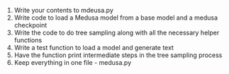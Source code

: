 1. Write your contents to mdeusa.py
2. Write code to load a Medusa model from a base model and a medusa checkpoint
3. Write the code to do tree sampling along with all the necessary helper functions
4. Write a test function to load a model and generate text
5. Have the function print intermediate steps in the tree sampling process
6. Keep everything in one file - medusa.py
